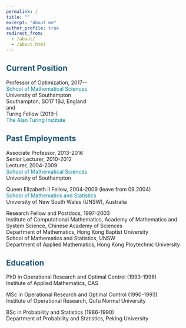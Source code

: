 ```yaml
---
permalink: /
title: ""
excerpt: "About me"
author_profile: true
redirect_from: 
  - /about/
  - /about.html
---
```


<style>
a:link {
  text-decoration: none;
}

a:visited {
  text-decoration: none;
}

a:hover {
  text-decoration: underline;
}

a:active {
  text-decoration: underline;
}
</style>


<span style="color:#225675">Current Position</span>
---
Professor of Optimization, 2017-- <br>
<a style="color:#007D98" href='https://www.soton.ac.uk/maths' target="_blank">School of Mathematical Sciences</a> <br>
University of Southampton <br>
Southampton, SO17 1BJ, England <br>
and <br>
Turing Fellow (2019-) <br>
<a style="color:#007D98" href='https://www.turing.ac.uk' target="_blank">The Alan Turing Institute</a> <br>

<span style="color:#225675">Past Employments</span>
---
Associate Professor, 2013-2016 <br>
Senior Lecturer,     2010-2012 <br>
Lecturer,            2004-2009 <br>
<a style="color:#007D98" href='https://www.soton.ac.uk/maths' target="_blank">School of Mathematical Sciences</a> <br>
University of Southampton <br>

Queen Elizabeth II Fellow, 2004-2009 (leave from 09.2004) <br>
<a style="color:#007D98" href='https://www.maths.unsw.edu.au' target="_blank">School of Mathematics and Statistics</a> <br>
University of New South Wales (UNSW), Australia <br>

Research Fellow and Postdocs, 1997-2003 <br>
Institute of Computational Mathematics, Academy of Mathematics and System Science, Chinese Academy of Sciences <br>
Department of Mathematics, Hong Kong Baptist University <br>
School of Mathematics and Statistics, UNSW <br>
Department of Applied Mathematics, Hong Kong Ploytechnic University <br>

<span style="color:#225675">Education</span>
---
PhD in Operational Research and Optimal Control (1993-1996) <br>
Institute of Applied Mathematics, CAS <br>

MSc in Operational Research and Optimal Control (1990-1993) <br>
Institute of Operational Research, Qufu Normal University <br>

BSc in Probability and Statistics (1986-1990) <br>
Department of Probability and Statistics, Peking University<br>

